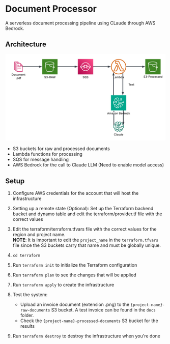 # Document Processor

A serverless document processing pipeline using CLaude through AWS Bedrock.

## Architecture

![Architecture Diagram](./docs/LLM_txt_HLD.png)

- S3 buckets for raw and processed documents
- Lambda functions for processing
- SQS for message handling
- AWS Bedrock for the call to Claude LLM (Need to enable model access)



## Setup

1. Configure AWS credentials for the account that will host the infrastructure
2. Setting up a remote state (Optional): Set up the Terraform backend bucket and dynamo table and edit the terraform/provider.tf file with the correct values
3. Edit the terraform/terraform.tfvars file with the correct values for the region and project name.   
**NOTE**: It is important to edit the `project_name` in the `terraform.tfvars` file since the S3 buckets carry that name and must be globally unique.
4. `cd terraform`
5. Run `terraform init` to initialize the Terraform configuration
6. Run `terraform plan` to see the changes that will be applied
7. Run `terraform apply` to create the infrastructure
8. Test the system: 
   - Upload an invoice document (extension .png) to the `{project-name}-raw-documents` S3 bucket. A test invoice can be found in the `docs` folder.
   - Check the `{project-name}-processed-documents` S3 bucket for the results

9. Run `terraform destroy` to destroy the infrastructure when you're done


